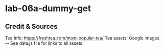 # lab-06a-dummy-get

## Credit & Sources
Tea Info: https://freshtea.com/most-popular-tea/
Tea assets: Google Images -- See data.js file for links to all assets.